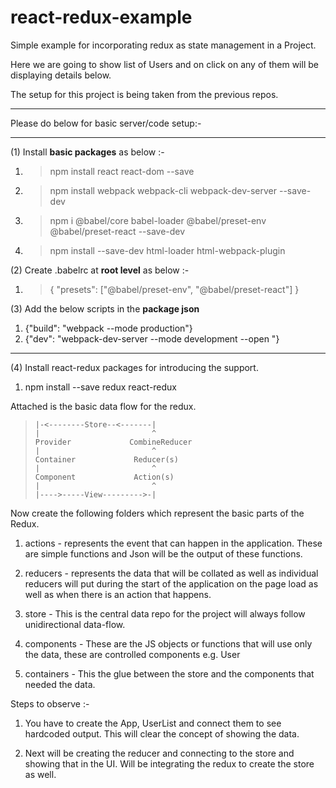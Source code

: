 # react-redux-example

Simple example for incorporating redux as state management in a Project.

Here we are going to show list of Users and on click on any of them will be
displaying details below.

The setup for this project is being taken from the previous repos.

<hr/>
Please do below for basic server/code setup:-
<hr/>

(1) Install **basic packages** as below :-

1. > npm install react react-dom --save
2. > npm install webpack webpack-cli webpack-dev-server --save-dev
3. > npm i @babel/core babel-loader @babel/preset-env @babel/preset-react --save-dev
4. > npm install --save-dev html-loader html-webpack-plugin

(2) Create .babelrc at **root level** as below :-

1. > {
   > "presets": ["@babel/preset-env", "@babel/preset-react"]
   > }

(3) Add the below scripts in the **package json**

1. {"build": "webpack --mode production"}
2. {"dev": "webpack-dev-server --mode development --open "}

<hr/>

(4) Install react-redux packages for introducing the support.

1. npm install --save redux react-redux

Attached is the basic data flow for the redux.

>     |-<--------Store--<-------|
>     |                         ^
>     Provider             CombineReducer
>     |                         ^
>     Container             Reducer(s)
>     |                         ^
>     Component             Action(s)
>     |                         ^
>     |---->-----View--------->-|

Now create the following folders which represent the basic parts of the Redux.

1. actions - represents the event that can happen in the application. These are
   simple functions and Json will be the output of these functions.

2. reducers - represents the data that will be collated as well as individual
   reducers will put during the start of the application on the page load as
   well as when there is an action that happens.

3. store - This is the central data repo for the project will always follow
   unidirectional data-flow.

4. components - These are the JS objects or functions that will use only the
   data, these are controlled components e.g. User

5. containers - This the glue between the store and the components that needed
   the data.

Steps to observe :-

1. You have to create the App, UserList and connect them to see hardcoded
   output. This will clear the concept of showing the data.

2. Next will be creating the reducer and connecting to the store and showing
   that in the UI. Will be integrating the redux to create the store as well.
